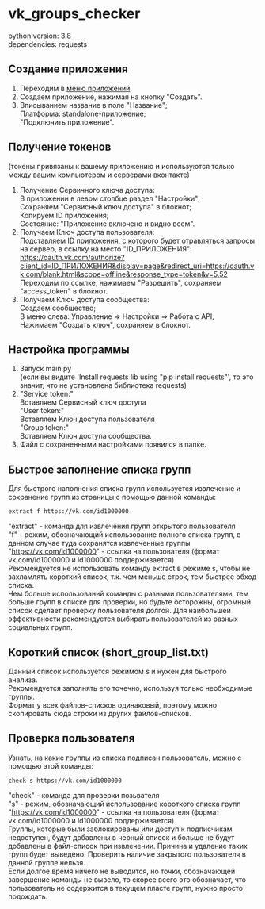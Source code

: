 # vk_groups_checker

python version: 3.8  
dependencies: requests


## Создание приложения
1. Переходим в [меню приложений](https://vk.com/apps?act=manage).
2. Создаем приложение, нажимая на кнопку "Создать".
3. Вписыванием название в поле "Название";  
Платформа: standalone-приложение;  
"Подключить приложение".


## Получение токенов
(токены привязаны к вашему приложению и используются только между вашим компьютером и серверами вконтакте)
1. Получение Сервичного ключа доступа:  
В приложении в левом столбце раздел "Настройки";  
Сохраняем "Сервисный ключ доступа" в блокнот;  
Копируем ID приложения;  
Состояние: "Приложение включено и видно всем".
2. Получаем Ключ доступа пользователя:  
Подставляем ID приложения, с которого будет отравляться запросы на сервер, в ссылку на место "ID_ПРИЛОЖЕНИЯ":  
https://oauth.vk.com/authorize?client_id=ID_ПРИЛОЖЕНИЯ&display=page&redirect_uri=https://oauth.vk.com/blank.html&scope=offline&response_type=token&v=5.52  
Переходим по ссылке, нажимаем "Разрешить", сохраняем "access_token" в блокнот.
3. Получаем Ключ доступа сообщества:  
Создаем сообщество;  
В меню слева: Управление => Настройки => Работа с API;  
Нажимаем "Создать ключ", сохраняем в блокнот.
   

## Настройка программы
1. Запуск main.py  
(если вы видите 'Install requests lib using "pip install requests"', то это значит, что не установлена библиотека requests)
2. "Service token:"  
Вставляем Сервисный ключ доступа  
"User token:"  
Вставляем Ключ доступа пользователя  
"Group token:"  
Вставляем Ключ доступа сообщества.  
3. Файл с сохраненными настройками появился в папке.


## Быстрое заполнение списка групп
Для быстрого наполнения списка групп используется извлечение и сохранение групп из страницы с помощью данной команды: 

    extract f https://vk.com/id1000000  
"extract" - команда для извлечения групп открытого пользователя  
"f" - режим, обозначающий использование полного списка групп, в данном случае туда сохранятся извлеченные группы  
"https://vk.com/id1000000" - ссылка на пользователя (формат vk.com/id1000000 и id1000000 поддерживается)  
Рекомендуется не использовать команду extract в режиме s, чтобы не захламлять короткий список, т.к. чем меньше строк, тем быстрее обход списка.  
Чем больше использований команды с разными пользователями, тем больше групп в списке для проверки, но будьте осторожны, огромный список сделает проверку пользователя долгой.
Для наибольшей эффективности рекомендуется выбирать пользователей из разных социальных групп.


## Короткий список (short_group_list.txt)
Данный список используется режимом s и нужен для быстрого анализа.  
Рекомендуется заполнять его точечно, используя только необходимые группы.  
Формат у всех файлов-списков одинаковый, поэтому можно скопировать сюда строки из других файлов-списков. 


## Проверка пользователя
Узнать, на какие группы из списка подписан пользователь, можно с помощью этой команды:  

    check s https://vk.com/id1000000
"check" - команда для проверки позьвателя  
"s" - режим, обозначающий использование короткого списка групп  
"https://vk.com/id1000000" - ссылка на пользователя (формат vk.com/id1000000 и id1000000 поддерживается)  
Группы, которые были заблокированы или доступ к подписчикам недоступен, будут добавлены в черный список и больше не будут добавлены в файл-список при извлечении. Причина и удаление таких групп будет выведено. Проверить наличие закрытого пользователя в данной группе нельзя.  
Если долгое время ничего не выводится, но точки, обозначающей завершение команды не вывело, то скорее всего это обозначает, что пользователь не содержится в текущем пласте групп, нужно просто подождать.
